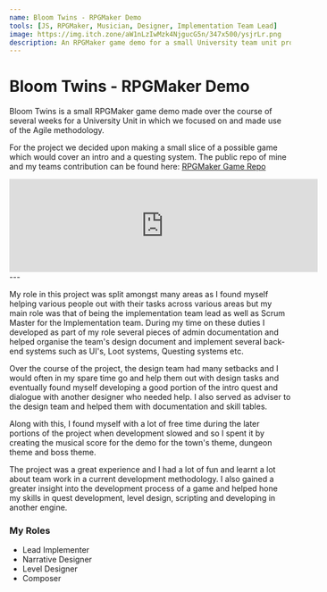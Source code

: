 ```yaml
---
name: Bloom Twins - RPGMaker Demo
tools: [JS, RPGMaker, Musician, Designer, Implementation Team Lead]
image: https://img.itch.zone/aW1nLzIwMzk4NjgucG5n/347x500/ysjrLr.png
description: An RPGMaker game demo for a small University team unit project.
---
```


Bloom Twins - RPGMaker Demo
===========================

Bloom Twins is a small RPGMaker game demo made over the course of several weeks for a University Unit in which we focused on and made use of the Agile methodology.

For the project we decided upon making a small slice of a possible game which would cover an intro and a questing system. The public repo of mine and my teams contribution can be found here: [RPGMaker Game Repo](https://github.com/Chi-Time/DAC515-RPGMaker-Game/tree/dev)

<div class="itch-embeds">
<iframe frameborder="0" src="https://itch.io/embed/410289?bg_color=ffffff&amp;fg_color=222222&amp;link_color=323331&amp;border_color=585858" width="552" height="167"></iframe>
</div>
---

My role in this project was split amongst many areas as I found myself helping various people out with their tasks across various areas but my main role was that of being the implementation team lead as well as Scrum Master for the Implementation team. During my time on these duties I developed as part of my role several pieces of admin documentation and helped organise the team's design document and implement several back-end systems such as UI's, Loot systems, Questing systems etc. 

Over the course of the project, the design team had many setbacks and I would often in my spare time go and help them out with design tasks and eventually found myself developing a good portion of the intro quest and dialogue with another designer who needed help. I also served as adviser to the design team and helped them with documentation and skill tables. 

Along with this, I found myself with a lot of free time during the later portions of the project when development slowed and so I spent it by creating the musical score for the demo for the town's theme, dungeon theme and boss theme.

The project was a great experience and I had a lot of fun and learnt a lot about team work in a current development methodology. I also gained a greater insight into the development process of a game and helped hone my skills in quest development, level design, scripting and developing in another engine.

### My Roles
- Lead Implementer
- Narrative Designer
- Level Designer
- Composer